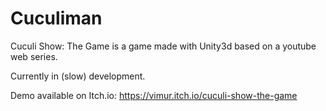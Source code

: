 # Cuculiman

Cuculi Show: The Game is a game made with Unity3d based on a youtube web series.

Currently in (slow) development.

Demo available on Itch.io: 
https://vimur.itch.io/cuculi-show-the-game